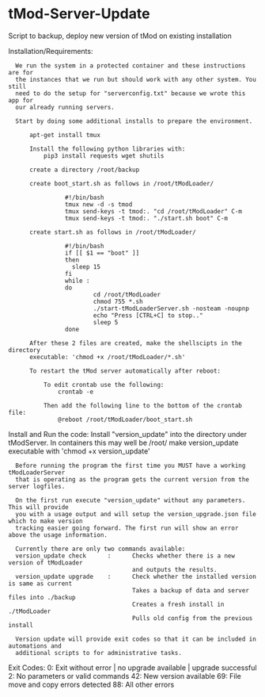 # tMod-Server-Update
Script to backup, deploy new version of tMod on existing installation

Installation/Requirements:

      We run the system in a protected container and these instructions are for
      the instances that we run but should work with any other system. You still
      need to do the setup for "serverconfig.txt" because we wrote this app for
      our already running servers.

      Start by doing some additional installs to prepare the environment.

          apt-get install tmux

          Install the following python libraries with:
              pip3 install requests wget shutils

          create a directory /root/backup

          create boot_start.sh as follows in /root/tModLoader/

                    #!/bin/bash
                    tmux new -d -s tmod
                    tmux send-keys -t tmod:. "cd /root/tModLoader" C-m
                    tmux send-keys -t tmod:. "./start.sh boot" C-m

          create start.sh as follows in /root/tModLoader/

                    #!/bin/bash
                    if [[ $1 == "boot" ]]
                    then
                      sleep 15
                    fi
                    while :
                    do
                            cd /root/tModLoader
                            chmod 755 *.sh
                            ./start-tModLoaderServer.sh -nosteam -noupnp
                            echo "Press [CTRL+C] to stop.."
                            sleep 5
                    done

          After these 2 files are created, make the shellscipts in the directory
          executable: 'chmod +x /root/tModLoader/*.sh'

          To restart the tMod server automatically after reboot:

              To edit crontab use the following:
                  crontab -e

              Then add the following line to the bottom of the crontab file:
                  @reboot /root/tModLoader/boot_start.sh

Install and Run the code:
      Install "version_update" into the directory under tModServer. In containers
      this may well be /root/ make version_update executable with 'chmod +x version_update'

      Before running the program the first time you MUST have a working tModLoaderServer
      that is operating as the program gets the current version from the server logfiles.
      
      On the first run execute "version_update" without any parameters. This will provide
      you with a usage output and will setup the version_upgrade.json file which to make version
      tracking easier going forward. The first run will show an error above the usage information.

      Currently there are only two commands available:
      version_update check      :      Checks whether there is a new version of tModLoader
                                       and outputs the results.
      version_update upgrade    :      Check whether the installed version is same as current
                                       Takes a backup of data and server files into ./backup
                                       Creates a fresh install in ./tModLoader
                                       Pulls old config from the previous install

      Version update will provide exit codes so that it can be included in automations and
      additional scripts to for administrative tasks.

Exit Codes:
       0: Exit without error | no upgrade available | upgrade successful
       2: No parameters or valid commands
      42: New version available
      69: File move and copy errors detected
      88: All other errors

